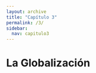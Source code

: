 ```yaml
---
layout: archive
title: "Capítulo 3"
permalink: /3/
sidebar:
  nav: capitulo3
---
```


# La Globalización

